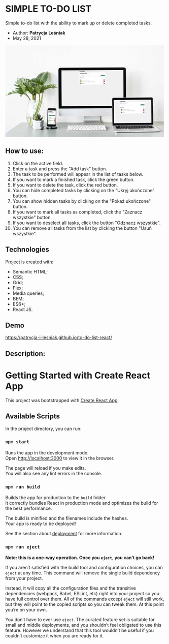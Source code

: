 # SIMPLE TO-DO LIST

Simple to-do list with the ability to mark up or delete completed tasks.

* Author: **Patrycja Leśniak**
* May 28, 2021

![Screen](public/toDoListReactReadmeImage.jpg)


## How to use:
1. Click on the active field.
2. Enter a task and press the "Add task" button.
3. The task to be performed will appear in the list of tasks below.
4. If you want to mark a finished task, click the green button.
5. If you want to delete the task, click the red button.
6. You can hide completed tasks by clicking on the "Ukryj ukończone" button.
7. You can show hidden tasks by clicking on the "Pokaż ukończone" button.
8. If you want to mark all tasks as completed, click the "Zaznacz wszystkie" button.
9. If you want to deselect all tasks, click the button "Odznacz wszystkie".
10. You can remove all tasks from the list by clicking the button "Usuń wszystkie".


## Technologies
Project is created with:
* Semantic HTML;
* CSS;
* Grid;
* Flex;
* Media queries;
* BEM;
* ES6+;
* React JS.

## Demo
https://patrycja-i-lesniak.github.io/to-do-list-react/

## Description:

# Getting Started with Create React App

This project was bootstrapped with [Create React App](https://github.com/facebook/create-react-app).

## Available Scripts

In the project directory, you can run:

### `npm start`

Runs the app in the development mode.\
Open [http://localhost:3000](http://localhost:3000) to view it in the browser.

The page will reload if you make edits.\
You will also see any lint errors in the console.

### `npm run build`

Builds the app for production to the `build` folder.\
It correctly bundles React in production mode and optimizes the build for the best performance.

The build is minified and the filenames include the hashes.\
Your app is ready to be deployed!

See the section about [deployment](https://facebook.github.io/create-react-app/docs/deployment) for more information.

### `npm run eject`

**Note: this is a one-way operation. Once you `eject`, you can’t go back!**

If you aren’t satisfied with the build tool and configuration choices, you can `eject` at any time. This command will remove the single build dependency from your project.

Instead, it will copy all the configuration files and the transitive dependencies (webpack, Babel, ESLint, etc) right into your project so you have full control over them. All of the commands except `eject` will still work, but they will point to the copied scripts so you can tweak them. At this point you’re on your own.

You don’t have to ever use `eject`. The curated feature set is suitable for small and middle deployments, and you shouldn’t feel obligated to use this feature. However we understand that this tool wouldn’t be useful if you couldn’t customize it when you are ready for it.

